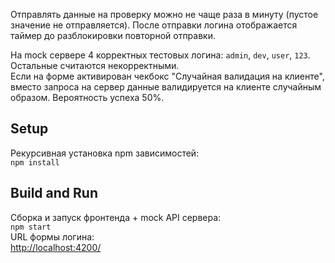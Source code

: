 Отправлять данные на проверку можно не чаще раза в минуту (пустое значение не отправляется).
После отправки логина отображается таймер до разблокировки повторной отправки.

На mock сервере 4 корректных тестовых логина: `admin`, `dev`, `user`, `123`. Остальные считаются некорректными.  
Если на форме активирован чекбокс "Случайная валидация на клиенте", вместо запроса на сервер данные валидируется на клиенте случайным образом. Вероятность успеха 50%.



## Setup
Рекурсивная установка npm зависимостей:  
`npm install`

## Build and Run
Сборка и запуск фронтенда + moсk API сервера:  
`npm start`  
URL формы логина:  
[http://localhost:4200/](http://localhost:4200/)
